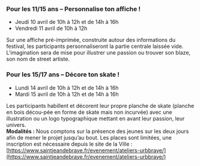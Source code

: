 ### Pour les 11/15 ans – Personnalise ton affiche !

- Jeudi 10 avril de 10h à 12h et de 14h à 16h
- Vendredi 11 avril de 10h à 12h

Sur une affiche pré-imprimée, construite autour des informations du festival, les participants personnaliseront la partie centrale laissée vide. L’imagination sera de mise pour illustrer une passion ou trouver son blaze, son nom de street artiste.

### Pour les 15/17 ans – Décore ton skate !

- Lundi 14 avril de 10h à 12h et de 14h à 16h
- Mardi 15 avril de 10h à 12h et de 14h à 16h

Les participants habillent et décorent leur propre planche de skate (planche en bois décou-pée en forme de skate mais non incurvée) avec une illustration ou un logo typographique mettant en avant leur passion, leur univers.  
**Modalités :** Nous comptons sur la présence des jeunes sur les deux jours afin de mener le projet jusqu’au bout. Les places sont limitées, une inscription est nécessaire depuis le site de la Ville : [https://www.saintjeandebraye.fr/evenement/ateliers-urbbraye/](https://www.saintjeandebraye.fr/evenement/ateliers-urbbraye/)
